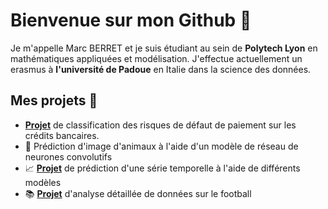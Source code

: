# Bienvenue sur mon Github 👋

Je m'appelle Marc BERRET et je suis étudiant au sein de __Polytech Lyon__ en mathématiques appliquées et modélisation. J'effectue actuellement un erasmus à __l'université de Padoue__ en Italie dans la science des données.

## Mes projets 📌

* [**Projet**](https://github.com/marcberret/project_credit_risk_classification) de classification des risques de défaut de paiement sur les crédits bancaires. 
* 🧠 Prédiction d'image d'animaux à l'aide d'un modèle de réseau de neurones convolutifs 
* 📈 [**Projet**](https://github.com/marcberret/project_time_series_forecasting) de prédiction d'une série temporelle à l'aide de différents modèles
* 📚 [**Projet**](https://github.com/marcberret/project_football_data_analysis) d'analyse détaillée de données sur le football


